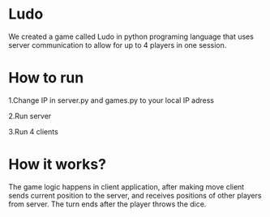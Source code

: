 # Ludo
We created a game called Ludo in python programing language that uses server communication to allow for up to 4 players in one session.
# How to run
1.Change IP in server.py and games.py to your local IP adress

2.Run server

3.Run 4 clients
# How it works?
The game logic happens in client application, after making move client sends current position to the server, and receives positions of other players from server. The turn ends after the player throws the dice.
